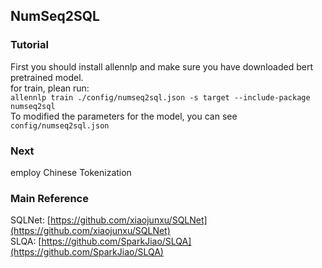 ## NumSeq2SQL

### Tutorial
First you should install allennlp and make sure you have downloaded bert pretrained model. </br>
for train, plean run: </br>
`allennlp train ./config/numseq2sql.json -s target --include-package numseq2sql` </br>
To modified the parameters for the model, you can see `config/numseq2sql.json` </br>

### Next
employ Chinese Tokenization

### Main Reference
SQLNet: [https://github.com/xiaojunxu/SQLNet](https://github.com/xiaojunxu/SQLNet) </br>
SLQA: [https://github.com/SparkJiao/SLQA](https://github.com/SparkJiao/SLQA) </br>
